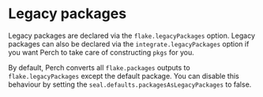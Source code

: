 # Legacy packages

Legacy packages are declared via the `flake.legacyPackages` option. Legacy
packages can also be declared via the `integrate.legacyPackages` option if you
want Perch to take care of constructing `pkgs` for you.

By default, Perch converts all `flake.packages` outputs to
`flake.legacyPackages` except the default package. You can disable this
behaviour by setting the `seal.defaults.packagesAsLegacyPackages` to false.
